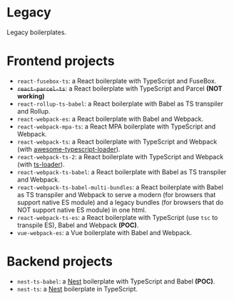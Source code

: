 # Legacy
Legacy boilerplates.

# Frontend projects
- `react-fusebox-ts`: a React boilerplate with TypeScript and FuseBox.
- ~~`react-parcel-ts`~~: a React boilerplate with TypeScript and Parcel **(NOT working)**
- `react-rollup-ts-babel`: a React boilerplate with Babel as TS transpiler and Rollup.
- `react-webpack-es`: a React boilerplate with Babel and Webpack.
- `react-webpack-mpa-ts`: a React MPA boilerplate with TypeScript and Webpack.
- `react-webpack-ts`: a React boilerplate with TypeScript and Webpack (with [awesome-typescript-loader](https://github.com/s-panferov/awesome-typescript-loader)).
- `react-webpack-ts-2`: a React boilerplate with TypeScript and Webpack (with [ts-loader](https://github.com/TypeStrong/ts-loader)).
- `react-webpack-ts-babel`: a React boilerplate with Babel as TS transpiler and Webpack.
- `react-webpack-ts-babel-multi-bundles`: a React boilerplate with Babel as TS transpiler and Webpack to serve a modern (for browsers that support native ES module) and a legacy bundles (for browsers that do NOT support native ES module) in one html.
- `react-webpack-ts-es`: a React boilerplate with TypeScript (use `tsc` to transpile ES), Babel and Webpack **(POC)**.
- `vue-webpack-es`: a Vue boilerplate with Babel and Webpack.

# Backend projects
- `nest-ts-babel`: a [Nest](https://github.com/nestjs/nest) boilerplate with TypeScript and Babel **(POC)**.
- `nest-ts`: a [Nest](https://github.com/nestjs/nest) boilerplate in TypeScript.

